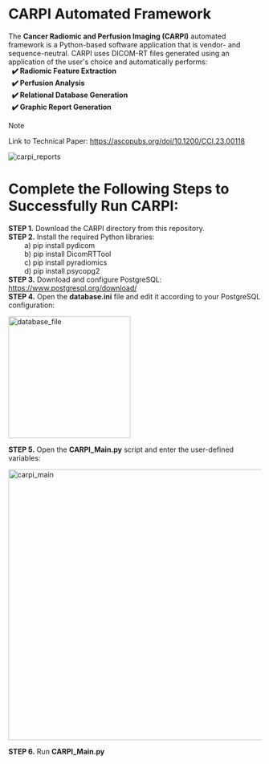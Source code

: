 # CARPI Automated Framework
The **Cancer Radiomic and Perfusion Imaging (CARPI)** automated framework is a Python-based software application that is vendor- and sequence-neutral. CARPI uses DICOM-RT files generated using an application of the user's choice and automatically performs: <br />
**&nbsp; :heavy_check_mark: Radiomic Feature Extraction <br />
&nbsp; :heavy_check_mark: Perfusion Analysis <br />
&nbsp; :heavy_check_mark: Relational Database Generation <br />
&nbsp; :heavy_check_mark: Graphic Report Generation** <br />

> [!NOTE]
> Link to Technical Paper: https://ascopubs.org/doi/10.1200/CCI.23.00118

![carpi_reports](https://github.com/ABASTI-Lab/CARPI/assets/143734103/78a2bfd5-3665-4ac5-adc7-0917687cbac9)

# Complete the Following Steps to Successfully Run CARPI:
**STEP 1.** Download the CARPI directory from this repository. <br />
**STEP 2.** Install the required Python libraries: <br />
&emsp;&emsp; a) pip install pydicom <br />
&emsp;&emsp; b) pip install DicomRTTool <br />
&emsp;&emsp; c) pip install pyradiomics <br />
&emsp;&emsp; d) pip install psycopg2 <br />
**STEP 3.** Download and configure PostgreSQL: https://www.postgresql.org/download/ <br />
**STEP 4.** Open the **database.ini** file and edit it according to your PostgreSQL configuration: <br />

<img width="243" alt="database_file" src="https://github.com/ABASTI-Lab/CARPI/assets/143734103/8c9ef795-e371-4036-9d82-4f8ff63c450f">

**STEP 5.** Open the **CARPI_Main.py** script and enter the user-defined variables: <br />

<img width="540" alt="carpi_main" src="https://github.com/ABASTI-Lab/CARPI/assets/143734103/20c0cd5a-ba2b-40d2-be5d-1482e0aae2d7">

**STEP 6.** Run **CARPI_Main.py**
